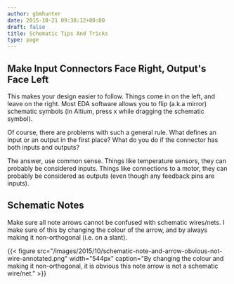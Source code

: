 ```yaml
---
author: gbmhunter
date: 2015-10-21 09:38:12+00:00
draft: false
title: Schematic Tips And Tricks
type: page
---
```


## Make Input Connectors Face Right, Output's Face Left

This makes your design easier to follow. Things come in on the left, and leave on the right. Most EDA software allows you to flip (a.k.a mirror) schematic symbols (in Altium, press x while dragging the schematic symbol).

Of course, there are problems with such a general rule. What defines an input or an output in the first place? What do you do if the connector has both inputs and outputs?

The answer, use common sense. Things like temperature sensors, they can probably be considered inputs. Things like connections to a motor, they can probably be considered as outputs (even though any feedback pins are inputs).

## Schematic Notes

Make sure all note arrows cannot be confused with schematic wires/nets. I make sure of this by changing the colour of the arrow, and by always making it non-orthogonal (i.e. on a slant).

{{< figure src="/images/2015/10/schematic-note-and-arrow-obvious-not-wire-annotated.png" width="544px" caption="By changing the colour and making it non-orthogonal, it is obvious this note arrow is not a schematic wire/net."  >}}
